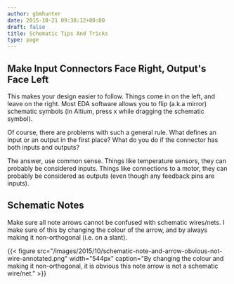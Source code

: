 ```yaml
---
author: gbmhunter
date: 2015-10-21 09:38:12+00:00
draft: false
title: Schematic Tips And Tricks
type: page
---
```


## Make Input Connectors Face Right, Output's Face Left

This makes your design easier to follow. Things come in on the left, and leave on the right. Most EDA software allows you to flip (a.k.a mirror) schematic symbols (in Altium, press x while dragging the schematic symbol).

Of course, there are problems with such a general rule. What defines an input or an output in the first place? What do you do if the connector has both inputs and outputs?

The answer, use common sense. Things like temperature sensors, they can probably be considered inputs. Things like connections to a motor, they can probably be considered as outputs (even though any feedback pins are inputs).

## Schematic Notes

Make sure all note arrows cannot be confused with schematic wires/nets. I make sure of this by changing the colour of the arrow, and by always making it non-orthogonal (i.e. on a slant).

{{< figure src="/images/2015/10/schematic-note-and-arrow-obvious-not-wire-annotated.png" width="544px" caption="By changing the colour and making it non-orthogonal, it is obvious this note arrow is not a schematic wire/net."  >}}
